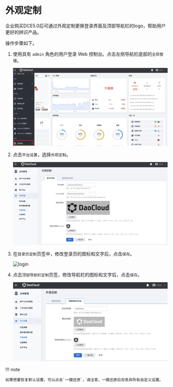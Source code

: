 # 外观定制

企业购买DCE5.0后可通过外观定制更换登录界面及顶部导航栏的logo，帮助用户更好的辨识产品。

操作步骤如下。

1. 使用具有 `admin` 角色的用户登录 Web 控制台。点击左侧导航栏底部的`全局管理`。

    ![](../../images/ws01.png)

2. 点击`平台设置`，选择`外观定制`。

    ![login](../../images/visual04.png)

3. 在`登录页定制`页签中，修改登录页的图标和文字后，点击`保存`。

    ![login](../../images/visual02.png)

4. 点击`顶部导航栏定制`页签，修改导航栏的图标和文字后，点击`保存`。

    ![login](../../images/visual06.png)

!!! note

    如果想要恢复默认设置，可以点击`一键还原`。请注意，一键还原后将丢弃所有自定义设置。